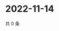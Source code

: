 # 2022-11-14

共 0 条

<!-- BEGIN WEIBO -->
<!-- 最后更新时间 Mon Nov 14 2022 15:16:01 GMT+0800 (China Standard Time) -->

<!-- END WEIBO -->
